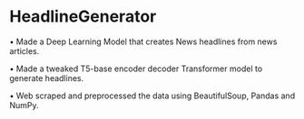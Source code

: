 # HeadlineGenerator

• Made a Deep Learning Model that creates News headlines from news articles.

• Made a tweaked T5-base encoder decoder Transformer model to generate headlines.

• Web scraped and preprocessed the data using BeautifulSoup, Pandas and NumPy.


